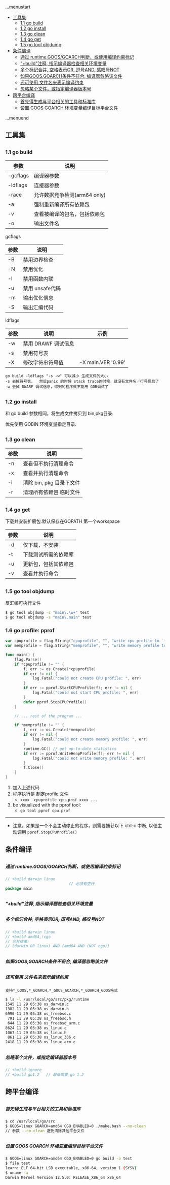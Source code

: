 ...menustart

 - [工具集](#d1f4a2ca5ebae356829301a14367e0e6)
     - [1.1 go build](#5cb3fbe2f5c14eaeec65da239fb2278b)
     - [1.2 go install](#bfae2838680a32e56e245ff108957b89)
     - [1.3 go clean](#a0d272d3a24a7f1986e0fa7bafb8a59d)
     - [1.4 go get](#467396f90a34e7517a6fe191507ebab1)
     - [1.5 go tool objdump](#10dff3e07c4de7491ca41d3f3d6a7968)
 - [条件编译](#b19e1a4d4f517ccccc8fd5d402c438f9)
     - [通过 runtime.GOOS/GOARCH判断，或使用编译约束标记](#7fb897f760321cdc29a25ac77a31a041)
     - ["+build"注释, 指示编译器检查相关环境变量](#e4ee5701df42dfb4c09086d79e67d9f6)
     - [多个标记合并, 空格表示OR, 逗号AND, 感叹号NOT](#30ef583d7ef62bad4751c8e2e7299f50)
     - [如果GOOS,GOARCH条件不符合, 编译器忽略该文件](#ba18359c8922124ddf4b2ffbdad4b1d3)
     - [还可使用 文件名来表示编译约束](#e6bd662653ba70b565a32d84722fd015)
     - [忽略某个文件，或指定编译器版本号](#5c0242163713cc576762cc92f3c5e625)
 - [跨平台编译](#9f4c95c3ac51945acde06a53ffa196bd)
     - [首先得生成与平台相关的工具和标准库](#6aa488bb375a987c2f85c02db3220422)
     - [设置 GOOS GOARCH 环境变量编译目标平台文件](#0457f03fb15cf964e191b590da30f15e)

...menuend


<h2 id="d1f4a2ca5ebae356829301a14367e0e6"></h2>

## 工具集

<h2 id="5cb3fbe2f5c14eaeec65da239fb2278b"></h2>

### 1.1 go build


参数 |  说明 
--- |   --- 
-gcflags | 编译器参数 
-ldflags    |   连接器参数
-race | 允许数据竞争检测(arm64 only) 
-a  |   强制重新编译所有依赖包
-v  |   查看被编译的包名，包括依赖包   
-o  |   输出文件名 

gcflags

参数 |  说明 
--- |   --- 
-B  |   禁用边界检查 
-N  |   禁用优化
-l  |   禁用函数内联
-u  |   禁用 unsafe代码
-m  |   输出优化信息
-S  |   输出汇编代码


ldflags

参数 |  说明 | 示例
--- |   ---     |   ---
-w  |   禁用 DRAWF 调试信息
-s  |   禁用符号表
-X  |   修改字符串符号值    |   -X main.VER '0.99'


    go build -ldflags "-s -w" 可以减小 生成文件的大小
    -s 去掉符号表，  然后panic 的时候 stack trace的时候，就没有文件名／行号信息了
    -w 去掉 DWARF 调试信息，得到的程序就不能用 GDB调试了


<h2 id="bfae2838680a32e56e245ff108957b89"></h2>

### 1.2 go install

和 go build 参数相同，将生成文件拷贝到 bin,pkg目录.

优先使用 GOBIN 环境变量指定目录.

<h2 id="a0d272d3a24a7f1986e0fa7bafb8a59d"></h2>

### 1.3 go clean

参数 |  说明 
--- |   --- 
-n  | 查看但不执行清理命令
-x  | 查看并执行清理命令
-i  |   清除 bin, pkg 目录下文件
-r  |   清理所有依赖包 临时文件 


<h2 id="467396f90a34e7517a6fe191507ebab1"></h2>

### 1.4 go get

下载并安装扩展包.默认保存在GOPATH 第一个workspace

参数 |  说明 
--- |   --- 
-d  |   仅下载，不安装
-t  |   下载测试所需的依赖库
-u  |   更新包，包括其依赖包
-v  |   查看并执行命令


<h2 id="10dff3e07c4de7491ca41d3f3d6a7968"></h2>

### 1.5 go tool objdump

反汇编可执行文件

```bash
$ go tool objdump -s "main\.\w+" test
$ go tool objdump -s "main\.main" test
```


### 1.6 go profile: pprof

```go
var cpuprofile = flag.String("cpuprofile", "", "write cpu profile to `file`")
var memprofile = flag.String("memprofile", "", "write memory profile to `file`")

func main() {
    flag.Parse()
    if *cpuprofile != "" {
        f, err := os.Create(*cpuprofile)
        if err != nil {
            log.Fatal("could not create CPU profile: ", err)
        }
        if err := pprof.StartCPUProfile(f); err != nil {
            log.Fatal("could not start CPU profile: ", err)
        }
        defer pprof.StopCPUProfile()
    }

    // ... rest of the program ...

    if *memprofile != "" {
        f, err := os.Create(*memprofile)
        if err != nil {
            log.Fatal("could not create memory profile: ", err)
        }
        runtime.GC() // get up-to-date statistics
        if err := pprof.WriteHeapProfile(f); err != nil {
            log.Fatal("could not write memory profile: ", err)
        }
        f.Close()
    }
}
```

 1. 加入上述代码
 2. 程序执行是 制定profile 文件
    - `xxxx -cpuprofile cpu.prof xxxx ... `
 3. be visualized with the pprof tool:
    - `go tool pprof cpu.prof`

---

 - 注意，如果是一个不会主动停止的程序，则需要捕获以下 ctrl-c 中断, 以便主动调用 ` pprof.StopCPUProfile() `

<h2 id="b19e1a4d4f517ccccc8fd5d402c438f9"></h2>

## 条件编译

<h2 id="7fb897f760321cdc29a25ac77a31a041"></h2>

##### 通过 runtime.GOOS/GOARCH判断，或使用编译约束标记

```go
// +build darwin linux
                            // 必须有空行
package main
```

<h2 id="e4ee5701df42dfb4c09086d79e67d9f6"></h2>

##### "+build"注释, 指示编译器检查相关环境变量

<h2 id="30ef583d7ef62bad4751c8e2e7299f50"></h2>

##### 多个标记合并, 空格表示OR, 逗号AND, 感叹号NOT

```go
// +build darwin linux
// +build amd64,!cgo
// 合并结果:
// (darwin OR linux) AND (amd64 AND (NOT cgo))
```

<h2 id="ba18359c8922124ddf4b2ffbdad4b1d3"></h2>

##### 如果GOOS,GOARCH条件不符合, 编译器忽略该文件

<h2 id="e6bd662653ba70b565a32d84722fd015"></h2>

##### 还可使用 文件名来表示编译约束

    支持*_GOOS,*_GOARCH,*_GOOS_GOARCH,*_GOARCH_GOOS格式

```bash
$ ls -l /usr/local/go/src/pkg/runtime
1545 11 29 05:38 os_darwin.c
1382 11 29 05:38 os_darwin.h
6990 11 29 05:38 os_freebsd.c
 791 11 29 05:38 os_freebsd.h
 644 11 29 05:38 os_freebsd_arm.c
8624 11 29 05:38 os_linux.c
1067 11 29 05:38 os_linux.h
 861 11 29 05:38 os_linux_386.c
2418 11 29 05:38 os_linux_arm.c
```

<h2 id="5c0242163713cc576762cc92f3c5e625"></h2>

##### 忽略某个文件，或指定编译器版本号

```go
// +build ignore
// +build go1.2   // 最低需要 go 1.2
```

<h2 id="9f4c95c3ac51945acde06a53ffa196bd"></h2>

## 跨平台编译

<h2 id="6aa488bb375a987c2f85c02db3220422"></h2>

##### 首先得生成与平台相关的工具和标准库

```bash
$ cd /usr/local/go/src
$ GOOS=linux GOARCH=amd64 CGO_ENABLED=0 ./make.bash --no-clean
// 参数 --no-clean 避免清除其他平台文件
```

<h2 id="0457f03fb15cf964e191b590da30f15e"></h2>

##### 设置 GOOS GOARCH 环境变量编译目标平台文件

```bash
$ GOOS=linux GOARCH=amd64 CGO_ENABLED=0 go build -o test
$ file test
learn: ELF 64-bit LSB executable, x86-64, version 1 (SYSV)
$ uname -a
Darwin Kernel Version 12.5.0: RELEASE_X86_64 x86_64
```



